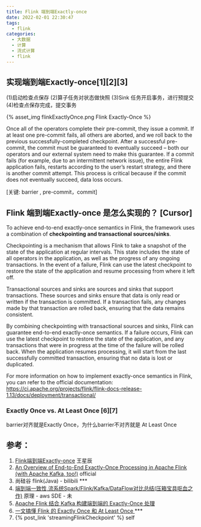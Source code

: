 ```yaml
---
title: Flink 端到端Exactly-once
date: 2022-02-01 22:30:47
tags:
  - flink
categories: 
  - 大数据 
  - 计算  
  - 流式计算 
  - flink
---
```


<p></p>
<!-- more -->

##  实现端到端Exactly-once[1][2][3]

(1)启动检查点保存
(2)算子任务对状态做快照
(3)Sink 任务开启事务，进行预提交
(4)检查点保存完成，提交事务

{% asset_img  flinkExactlyOnce.png  Flink Exactly-Once %}

  Once all of the operators complete their pre-commit, they issue a commit.
  If at least one pre-commit fails, all others are aborted, and we roll back to the previous successfully-completed checkpoint.
  After a successful pre-commit, the commit must be guaranteed to eventually succeed – both our operators and our external system need to make this guarantee. If a commit fails (for example, due to an intermittent network issue), the entire Flink application fails, restarts according to the user’s restart strategy, and there is another commit attempt. This process is critical because if the commit does not eventually succeed, data loss occurs.

[关键:  barrier , pre-commit，commit]



## Flink 端到端Exactly-once 是怎么实现的？ [Cursor]

To achieve end-to-end exactly-once semantics in Flink, the framework uses a combination of **checkpointing and transactional sources/sinks**.

Checkpointing is a mechanism that allows Flink to take a snapshot of the state of the application at regular intervals. This state includes the state of all operators in the application, as well as the progress of any ongoing transactions. In the event of a failure, Flink can use the latest checkpoint to restore the state of the application and resume processing from where it left off.

Transactional sources and sinks are sources and sinks that support transactions. These sources and sinks ensure that data is only read or written if the transaction is committed. If a transaction fails, any changes made by that transaction are rolled back, ensuring that the data remains consistent.

By combining checkpointing with transactional sources and sinks, Flink can guarantee end-to-end exactly-once semantics. If a failure occurs, Flink can use the latest checkpoint to restore the state of the application, and any transactions that were in progress at the time of the failure will be rolled back. When the application resumes processing, it will start from the last successfully committed transaction, ensuring that no data is lost or duplicated.

For more information on how to implement exactly-once semantics in Flink, you can refer to the official documentation: https://ci.apache.org/projects/flink/flink-docs-release-1.13/docs/deployment/transactional/

### Exactly Once vs.   At Least Once  [6][7]
barrier对齐就是Exactly Once，为什么barrier不对齐就是 At Least Once


## 参考：
1. [Flink端到端Exactly-once](https://zhuanlan.zhihu.com/p/68797265) 王星辰
2. [An Overview of End-to-End Exactly-Once Processing in Apache Flink (with Apache Kafka, too!)](https://flink.apache.org/features/2018/03/01/end-to-end-exactly-once-apache-flink.html)   official
3. 尚硅谷 flink(Java) - bilibili   ***
4. [端到端一致性,流系统Spark/Flink/Kafka/DataFlow对比总结(压箱宝具呕血之作)](https://zhuanlan.zhihu.com/p/77677075) 原理 - aws SDE - 未
5. [Apache Flink 结合 Kafka 构建端到端的 Exactly-Once 处理 ](http://www.54tianzhisheng.cn/2019/06/20/flink-kafka-Exactly-Once/)
6. [一文搞懂 Flink 的 Exactly Once 和 At Least Once ](http://www.54tianzhisheng.cn/2019/08/21/Flink-Exactly_Once_vs_At_Least_Once/)  ***
7. {% post_link 'streamingFlinkCheckpoint' %}  self



